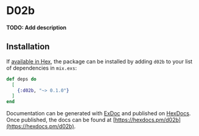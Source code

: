 # D02b

**TODO: Add description**

## Installation

If [available in Hex](https://hex.pm/docs/publish), the package can be installed
by adding `d02b` to your list of dependencies in `mix.exs`:

```elixir
def deps do
  [
    {:d02b, "~> 0.1.0"}
  ]
end
```

Documentation can be generated with [ExDoc](https://github.com/elixir-lang/ex_doc)
and published on [HexDocs](https://hexdocs.pm). Once published, the docs can
be found at [https://hexdocs.pm/d02b](https://hexdocs.pm/d02b).

